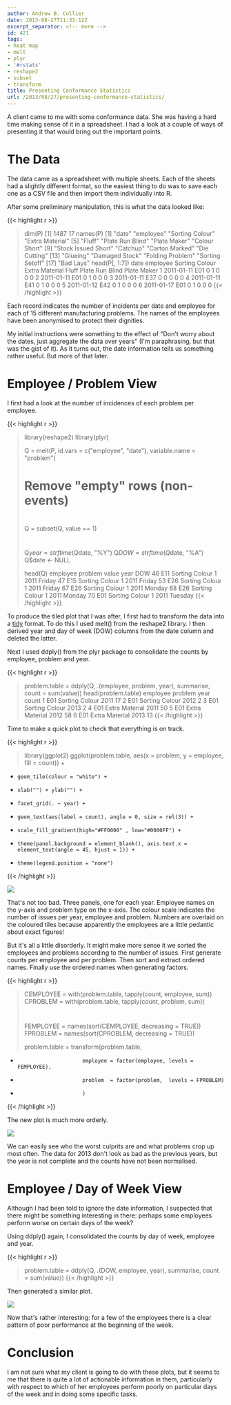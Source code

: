 ```yaml
---
author: Andrew B. Collier
date: 2013-08-27T11:33:12Z
excerpt_separator: <!-- more -->
id: 421
tags:
- heat map
- melt
- plyr
- '#rstats'
- reshape2
- subset
- transform
title: Presenting Conformance Statistics
url: /2013/08/27/presenting-conformance-statistics/
---
```


A client came to me with some conformance data. She was having a hard time making sense of it in a spreadsheet. I had a look at a couple of ways of presenting it that would bring out the important points.

# The Data

The data came as a spreadsheet with multiple sheets. Each of the sheets had a slightly different format, so the easiest thing to do was to save each one as a CSV file and then import them individually into R.

After some preliminary manipulation, this is what the data looked like:

{{< highlight r >}}
> dim(P)
[1] 1487   17
> names(P)
 [1] "date"               "employee"           "Sorting Colour"     "Extra Material"
 [5] "Fluff"              "Plate Run Blind"    "Plate Maker"        "Colour Short"
 [9] "Stock Issued Short" "Catchup"            "Carton Marked"      "Die Cutting"
[13] "Glueing"            "Damaged Stock"      "Folding Problem"    "Sorting Setoff"
[17] "Bad Lays"
> head(P[, 1:7])
        date employee Sorting Colour Extra Material Fluff Plate Run Blind Plate Maker
1 2011-01-11      E01              0              1     0               0           0
2 2011-01-11      E01              0              1     0               0           0
3 2011-01-11      E37              0              0     0               0           0
4 2011-01-11      E41              0              1     0               0           0
5 2011-01-12      E42              0              1     0               0           0
6 2011-01-17      E01              0              1     0               0           0
{{< /highlight >}}

Each record indicates the number of incidents per date and employee for each of 15 different manufacturing problems. The names of the employees have been anonymised to protect their dignities.

My initial instructions were something to the effect of "Don't worry about the dates, just aggregate the data over years" (I'm paraphrasing, but that was the gist of it). As it turns out, the date information tells us something rather useful. But more of that later.

# Employee / Problem View

I first had a look at the number of incidences of each problem per employee.

{{< highlight r >}}
 > library(reshape2)
> library(plyr)
>
> Q = melt(P, id.vars = c("employee", "date"), variable.name = "problem")
> #
> # Remove "empty" rows (non-events)
> #
> Q = subset(Q, value == 1)
> #
> Q$year = strftime(Q$date, "%Y")
> Q$DOW = strftime(Q$date, "%A")
> Q$date &lt;- NULL
>
> head(Q)
   employee        problem value year     DOW
46      E11 Sorting Colour     1 2011  Friday
47      E15 Sorting Colour     1 2011  Friday
53      E26 Sorting Colour     1 2011  Friday
67      E26 Sorting Colour     1 2011  Monday
68      E26 Sorting Colour     1 2011  Monday
70      E01 Sorting Colour     1 2011 Tuesday
{{< /highlight >}}

To produce the tiled plot that I was after, I first had to transform the data into a [tidy](http://vita.had.co.nz/papers/tidy-data.pdf)&nbsp;format. To do this I used melt() from the reshape2 library. I then derived year and day of week (DOW) columns from the date column and deleted the latter.

Next I used ddply() from the plyr package to consolidate the counts by employee, problem and year.

{{< highlight r >}}
> problem.table = ddply(Q, .(employee, problem, year), summarise, count = sum(value))
> head(problem.table)
  employee        problem year count
1      E01 Sorting Colour 2011    17
2      E01 Sorting Colour 2012     2
3      E01 Sorting Colour 2013     2
4      E01 Extra Material 2011    50
5      E01 Extra Material 2012    58
6      E01 Extra Material 2013    13
{{< /highlight >}}

Time to make a quick plot to check that everything is on track.

{{< highlight r >}}
> library(ggplot2)
> ggplot(problem.table, aes(x = problem, y = employee, fill = count)) +
+     geom_tile(colour = "white") +
+     xlab("") + ylab("") +
+     facet_grid(. ~ year) +
+     geom_text(aes(label = count), angle = 0, size = rel(3)) +
+     scale_fill_gradient(high="#FF0000" , low="#0000FF") +
+     theme(panel.background = element_blank(), axis.text.x = element_text(angle = 45, hjust = 1)) +
+     theme(legend.position = "none")
{{< /highlight >}}

<img src="/img/2013/08/heatmap-employee-problem-unsorted.png">

That's not too bad. Three panels, one for each year. Employee names on the y-axis and problem type on the x-axis. The colour scale indicates the number of issues per year, employee and problem. Numbers are overlaid on the coloured tiles because apparently the employees are a little pedantic about exact figures!

But it's all a little disorderly. It might make more sense it we sorted the employees and problems according to the number of issues. First generate counts per employee and per problem. Then sort and extract ordered names. Finally use the ordered names when generating factors.

{{< highlight r >}}
> CEMPLOYEE = with(problem.table, tapply(count, employee, sum))
> CPROBLEM  = with(problem.table, tapply(count, problem, sum))
> #
> FEMPLOYEE = names(sort(CEMPLOYEE, decreasing = TRUE))
> FPROBLEM  = names(sort(CPROBLEM, decreasing = TRUE))
>
> problem.table = transform(problem.table,
+                          employee = factor(employee, levels = FEMPLOYEE),
+                          problem  = factor(problem,  levels = FPROBLEM)
+                          )
{{< /highlight >}}

The new plot is much more orderly.

<img src="/img/2013/08/heatmap-employee-problem.png">

We can easily see who the worst culprits are and what problems crop up most often. The data for 2013 don't look as bad as the previous years, but the year is not complete and the counts have not been normalised.

# Employee / Day of Week View

Although I had been told to ignore the date information, I suspected that there might be something interesting in there: perhaps some employees perform worse on certain days of the week?

Using ddply() again, I consolidated the counts by day of week, employee and year.

{{< highlight r >}}
> problem.table = ddply(Q, .(DOW, employee, year), summarise, count = sum(value))
{{< /highlight >}}

Then generated a similar plot.

<img src="/img/2013/08/heatmap-employee-dow1.png">

Now that's rather interesting: for a few of the employees there is a clear pattern of poor performance at the beginning of the week.

# Conclusion

I am not sure what my client is going to do with these plots, but it seems to me that there is quite a lot of actionable information in them, particularly with respect to which of her employees perform poorly on particular days of the week and in doing some specific tasks.
